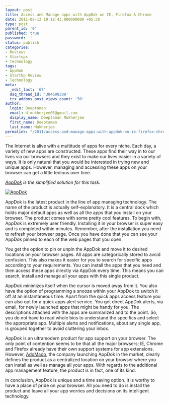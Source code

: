 ```yaml
---
layout: post
title: Access and Manage apps with AppDok on IE, Firefox & Chrome
date: 2011-08-13 10:18:43.000000000 +05:30
type: post
parent_id: '0'
published: true
password: ''
status: publish
categories:
- Reviews
- Startups
- Technology
tags:
- AppDok
- StartUp Review
- Technology
meta:
  _edit_last: '67'
  dsq_thread_id: '384608309'
  trx_addons_post_views_count: '50'
author:
  login: Deeptaman
  email: d.mukherjee05@gmail.com
  display_name: Deeptaman Mukherjee
  first_name: Deeptaman
  last_name: Mukherjee
permalink: "/2011/access-and-manage-apps-with-appdok-on-ie-firefox-chrome/"
---
```

<p>The Internet is alive with a multitude of apps for every niche. Each day, a variety of new apps are constructed. These apps find their way in to our lives via our browsers and they exist to make our lives easier in a variety of ways. It is only natural that you would be interested in trying new and unique apps. However, managing and accessing these apps on your browser can get a little tedious over time. </p>
<p><em><a href="http://appdok.com/">AppDok</a> is the simplified solution for this task.</em></p>

<p><a href="http://appdok.com/"><img src="/static/2011/08/appdok.jpg" alt="AppDok" class="alignright" /></a></p>
<p>AppDok is the latest product in the line of app managing technology. The name of the product is actually self-explanatory. It is a central dock which holds major default apps as well as all the apps that you install on your browser. The product comes with some pretty cool features. To begin with, AppDok is extremely user friendly. Installing it in your browser is super easy and is completed within minutes. Remember, after the installation you need to refresh your browser page. Once you have done that you can see your AppDok pinned to each of the web pages that you open. </p>
<p>You get the option to pin or unpin the AppDok and move it to desired locations on your browser pages. All apps are categorically stored to avoid confusion. This also makes it easier for you to search for specific apps according to your requirements. You can install the apps that you need and then access these apps directly via AppDok every time. This means you can search, install and manage all your apps with this single product.</p>
<p>AppDok minimizes itself when the cursor is moved away from it. You also have the option of programming a snooze within your AppDok to switch it off at an instantaneous time. Apart from the quick apps access feature you can also opt for a quick apps alert service. You get direct AppDok alerts, via email, for newly launched apps that might be handy for you. The descriptions attached with the apps are summarized and to the point. So, you do not have to read whole bios to understand the specifics and select the appropriate app. Multiple alerts and notifications, about any single app, is grouped together to avoid cluttering your inbox.</p>
<p>AppDok is an ultramodern product for app support on your browser. The only point of contention seems to be that all the major browsers; IE, Chrome and Firefox already have their own support systems for app extensions. However, <a href="http://adomado.com/">AdoMado</a>, the company launching AppDok in the market, clearly defines the product as a centralized location on your browser where you can install as well as manage all your apps. With regards to the additional app management feature, the product is in fact, one of its kind. </p>
<p>In conclusion, AppDok is unique and a time saving option.  It is worthy to have a place of pride on your browser. All you need to do is install the product and leave all your app worries and decisions on its intelligent technology.</p>

